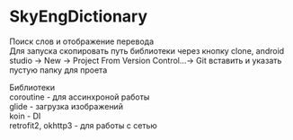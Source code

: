 # SkyEngDictionary
Поиск слов и отображение перевода  
Для запуска скопировать путь библиотеки через кнопку clone,  android studio -> New -> Project From Version Control...-> Git вставить и указать пустую папку для проета

Библиотеки  
coroutine - для ассинхроной работы  
glide - загрузка изображений  
koin - DI  
retrofit2, okhttp3 - для работы с сетью  

